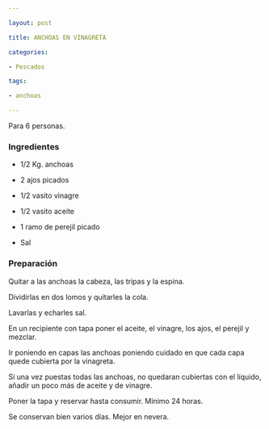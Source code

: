 ```yaml
---

layout: post

title: ANCHOAS EN VINAGRETA

categories:

- Pescados

tags:

- anchoas

---
```


Para 6 personas.

<h3>Ingredientes</h3>

- 1/2 Kg. anchoas

- 2 ajos picados

- 1/2 vasito vinagre

- 1/2 vasito aceite

- 1 ramo de perejil picado

- Sal

<h3>Preparación</h3>

Quitar a las anchoas la cabeza, las tripas y la espina.

Dividirlas en dos lomos y quitarles la cola.

Lavarlas y echarles sal.

En un recipiente con tapa poner el aceite, el vinagre, los ajos, el perejil y mezclar.

Ir poniendo en capas las anchoas poniendo cuidado en que cada capa quede cubierta por la vinagreta.

Si una vez puestas todas las anchoas, no quedaran cubiertas con el líquido, añadir un poco más de aceite y de vinagre.

Poner la tapa y reservar hasta consumir. Mínimo 24 horas.

Se conservan bien varios días. Mejor en nevera.

